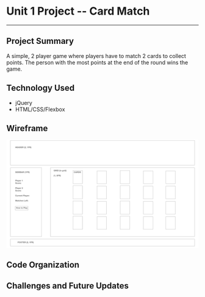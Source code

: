 
# Unit 1 Project -- Card Match
***
## Project Summary
A simple, 2 player game where players have to match 2 cards to collect points.
The person with the most points at the end of the round wins the game. 

## Technology Used
* jQuery
* HTML/CSS/Flexbox

## Wireframe
![mockup](/mockup.png)

## Code Organization


## Challenges and Future Updates
